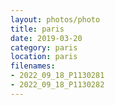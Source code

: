 ```yaml
---
layout: photos/photo
title: paris
date: 2019-03-20
category: paris
location: paris
filenames: 
- 2022_09_18_P1130281
- 2022_09_18_P1130282
---
```

